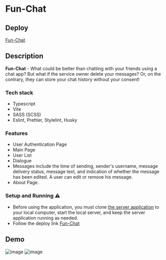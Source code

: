 # Fun-Chat
## Deploy
[Fun-Chat](https://rolling-scopes-school.github.io/yuliyavoronovich-JSFE2023Q4/fun-chat)

## Description
**Fun-Chat** - What could be better than chatting with your friends using a chat app? But what if the service owner delete your messages? Or, on the contrary, they can store your chat history without your consent!

### Tech stack
 - Typescript
 - Vite
 - SASS (SCSS)
 - Eslint, Prettier, Stylelint, Husky
### Features
- User Authentication Page
- Main Page
- User List
- Dialogue
- Messages include the time of sending, sender's username, message delivery status, message text, and indication of whether the message has been edited. A user can edit or remove his message.
- About Page.
  
### Setup and Running ⚠️
- Before using the application, you must clone [the server application](https://github.com/rolling-scopes-school/fun-chat-server) to your local computer, start the local server, and keep the server application running as needed.
- Follow the deploy link [Fun-Chat](https://rolling-scopes-school.github.io/yuliyavoronovich-JSFE2023Q4/fun-chat)

## Demo
![image](https://github.com/user-attachments/assets/a3e4a91f-9c00-4b33-8522-ea936b85be7a)
![image](https://github.com/user-attachments/assets/f22cc67b-c60f-42f6-8a0a-f53d380d7e8e)

